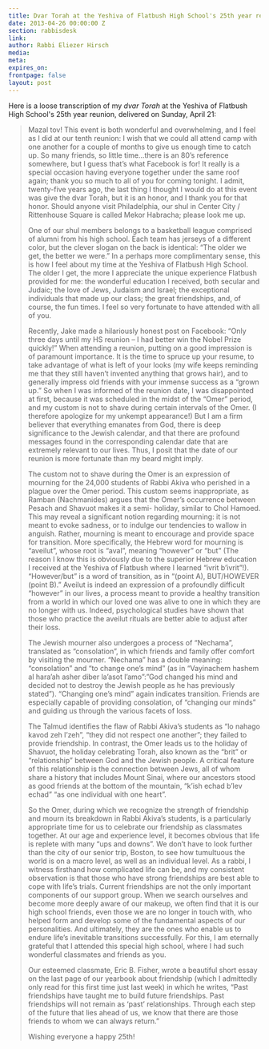 ```yaml
---
title: Dvar Torah at the Yeshiva of Flatbush High School's 25th year reunion
date: 2013-04-26 00:00:00 Z
section: rabbisdesk
link: 
author: Rabbi Eliezer Hirsch
media: 
meta: 
expires_on: 
frontpage: false
layout: post
---
```


Here is a loose transcription of my *dvar Torah* at the Yeshiva of Flatbush High School's 25th year reunion, delivered on Sunday, April 21:

>Mazal tov! This event is both wonderful and overwhelming, and I feel as I did at our tenth reunion: I wish that we could all attend camp with one another for a couple of months to give us enough time to catch up. So many friends, so little time…there is an 80’s reference somewhere, but I guess that’s what Facebook is for! It really is a special occasion having everyone together under the same roof again; thank you so much to all of you for coming tonight. I admit, twenty-five years ago, the last thing I thought I would do at this event was give the dvar Torah, but it is an honor, and I thank you for that honor. Should anyone visit Philadelphia, our shul in Center City / Rittenhouse Square is called Mekor Habracha; please look me up.
>
>One of our shul members belongs to a basketball league comprised of alumni from his high school. Each team has jerseys of a different color, but the clever slogan on the back is identical: “The older we get, the better we were.” In a perhaps more complimentary sense, this is how I feel about my time at the Yeshiva of Flatbush High School. The older I get, the more I appreciate the unique experience Flatbush provided for me: the wonderful education I received, both secular and Judaic; the love of Jews, Judaism and Israel; the exceptional individuals that made up our class; the great friendships, and, of course, the fun times. I feel so very fortunate to have attended with all of you.
>
>Recently, Jake made a hilariously honest post on Facebook: “Only three days until my HS reunion – I had better win the Nobel Prize quickly!” When attending a reunion, putting on a good impression is of paramount importance. It is the time to spruce up your resume, to take advantage of what is left of your looks (my wife keeps reminding me that they still haven’t invented anything that grows hair), and to generally impress old friends with your immense success as a “grown up.” So when I was informed of the reunion date, I was disappointed at first, because it was scheduled in the midst of the “Omer” period, and my custom is not to shave during certain intervals of the Omer. (I therefore apologize for my unkempt appearance!) But I am a firm believer that everything emanates from God, there is deep significance to the Jewish calendar, and that there are profound messages found in the corresponding calendar date that are extremely relevant to our lives. Thus, I posit that the date of our reunion is more fortunate than my beard might imply.
>
>The custom not to shave during the Omer is an expression of mourning for the 24,000 students of Rabbi Akiva who perished in a plague over the Omer period. This custom seems inappropriate, as Ramban (Nachmanides) argues that the Omer’s occurrence between Pesach and Shavuot makes it a semi- holiday, similar to Chol Hamoed. This may reveal a significant notion regarding mourning: it is not meant to evoke sadness, or to indulge our tendencies to wallow in anguish. Rather, mourning is meant to encourage and provide space for transition. More specifically, the Hebrew word for mourning is “aveilut”, whose root is “aval”, meaning “however” or “but” (The reason I know this is obviously due to the superior Hebrew education I received at the Yeshiva of Flatbush where I learned “ivrit b’ivrit”!). “However/but” is a word of transition, as in “(point A), BUT/HOWEVER (point B).” Aveilut is indeed an expression of a profoundly difficult “however” in our lives, a process meant to provide a healthy transition from a world in which our loved one was alive to one in which they are no longer with us. Indeed, psychological studies have shown that those who practice the aveilut rituals are better able to adjust after their loss.
>
>The Jewish mourner also undergoes a process of “Nechama”, translated as “consolation”, in which friends and family offer comfort by visiting the mourner. “Nechama” has a double meaning: “consolation” and “to change one’s mind” (as in “Vayinachem hashem al hara’ah asher diber la’asot l’amo”:”God changed his mind and decided not to destroy the Jewish people as he has previously stated”). “Changing one’s mind” again indicates transition. Friends are especially capable of providing consolation, of “changing our minds” and guiding us through the various facets of loss.
>
>The Talmud identifies the flaw of Rabbi Akiva’s students as “lo nahago kavod zeh l’zeh”, “they did not respect one another”; they failed to provide friendship. In contrast, the Omer leads us to the holiday of Shavuot, the holiday celebrating Torah, also known as the “brit” or “relationship” between God and the Jewish people. A critical feature of this relationship is the connection between Jews, all of whom share a history that includes Mount Sinai, where our ancestors stood as good friends at the bottom of the mountain, “k’ish echad b’lev echad” “as one individual with one heart”.
>
>So the Omer, during which we recognize the strength of friendship and mourn its breakdown in Rabbi Akiva’s students, is a particularly appropriate time for us to celebrate our friendship as classmates together. At our age and experience level, it becomes obvious that life is replete with many “ups and downs”. We don’t have to look further than the city of our senior trip, Boston, to see how tumultuous the world is on a macro level, as well as an individual level. As a rabbi, I witness firsthand how complicated life can be, and my consistent observation is that those who have strong friendships are best able to cope with life’s trials. Current friendships are not the only important components of our support group. When we search ourselves and become more deeply aware of our makeup, we often find that it is our high school friends, even those we are no longer in touch with, who helped form and develop some of the fundamental aspects of our personalities. And ultimately, they are the ones who enable us to endure life’s inevitable transitions successfully. For this, I am eternally grateful that I attended this special high school, where I had such wonderful classmates and friends as you.
>
>Our esteemed classmate, Eric B. Fisher, wrote a beautiful short essay on the last page of our yearbook about friendship (which I admittedly only read for this first time just last week) in which he writes, “Past friendships have taught me to build future friendships. Past friendships will not remain as ‘past’ relationships. Through each step of the future that lies ahead of us, we know that there are those friends to whom we can always return.”
>
>Wishing everyone a happy 25th!
